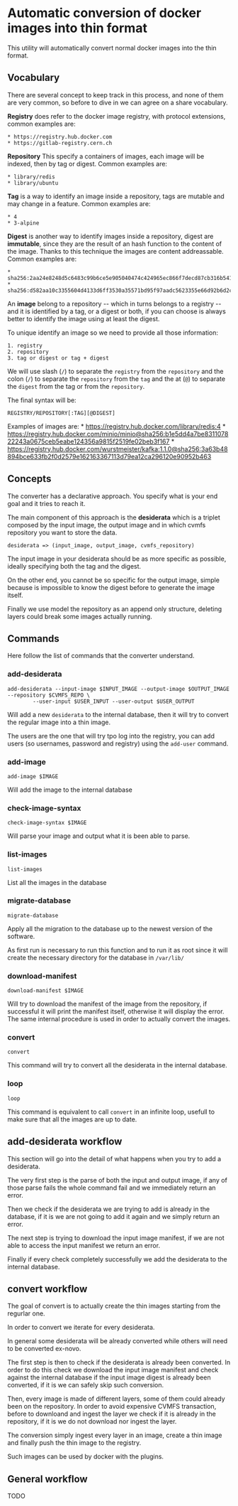 # Automatic conversion of docker images into thin format

This utility will automatically convert normal docker images into the thin
format.

## Vocabulary

There are several concept to keep track in this process, and none of them are
very common, so before to dive in we can agree on a share vocabulary.

**Registry** does refer to the docker image registry, with protocol extensions,
common examples are:

    * https://registry.hub.docker.com
    * https://gitlab-registry.cern.ch

**Repository** This specify a containers of images, each image will be indexed,
then by tag or digest. Common examples are:
 
    * library/redis
    * library/ubuntu

**Tag** is a way to identify an image inside a repository, tags are mutable
and may change in a feature. Common examples are:

    * 4
    * 3-alpine

**Digest** is another way to identify images inside a repository, digest are
**immutable**, since they are the result of an hash function to the content of
the image. Thanks to this technique the images are content addreassable.
Common examples are:

    * sha256:2aa24e8248d5c6483c99b6ce5e905040474c424965ec866f7decd87cb316b541
    * sha256:d582aa10c3355604d4133d6ff3530a35571bd95f97aadc5623355e66d92b6d2c


An **image** belong to a repository -- which in turns belongs to a registry --
and it is identified by a tag, or a digest or both, if you can choose is always
better to identify the image using at least the digest.

To unique identify an image so we need to provide all those information:

    1. registry
    2. repository
    3. tag or digest or tag + digest

We will use slash (`/`) to separate the `registry` from the `repository` and
the colon (`/`) to separate the `repository` from the `tag` and the at (`@`) to
separate the `digest` from the tag or from the `repository`.

The final syntax will be:

    REGISTRY/REPOSITORY[:TAG][@DIGEST]

Examples of images are:
    * https://registry.hub.docker.com/library/redis:4
    * https://registry.hub.docker.com/minio/minio@sha256:b1e5dd4a7be831107822243a0675ceb5eabe124356a9815f2519fe02beb3f167
    * https://registry.hub.docker.com/wurstmeister/kafka:1.1.0@sha256:3a63b48894bce633fb2f0d2579e162163367113d79ea12ca296120e90952b463

## Concepts

The converter has a declarative approach. You specify what is your end goal and
it tries to reach it.

The main component of this approach is the **desiderata** which is a triplet
composed by the input image, the output image and in which cvmfs repository you
want to store the data.

    desiderata => (input_image, output_image, cvmfs_repository)

The input image in your desiderata should be as more specific as possible,
ideally specifying both the tag and the digest.

On the other end, you cannot be so specific for the output image, simple
because is impossible to know the digest before to generate the image itself.

Finally we use model the repository as an append only structure, deleting
layers could break some images actually running.

## Commands

Here follow the list of commands that the converter understand.

### add-desiderata

```
add-desiderata --input-image $INPUT_IMAGE --output-image $OUTPUT_IMAGE --repository $CVMFS_REPO \
        --user-input $USER_INPUT --user-output $USER_OUTPUT
```

Will add a new `desiderata` to the internal database, then it will try to
convert the regular image into a thin image.

The users are the one that will try tpo log into the registry, you can add
users (so usernames, password and registry) using the `add-user` command.

### add-image

```
add-image $IMAGE
```

Will add the image to the internal database

### check-image-syntax

```
check-image-syntax $IMAGE
```

Will parse your image and output what it is been able to parse.

### list-images

```
list-images
```

List all the images in the database

### migrate-database

```
migrate-database
```

Apply all the migration to the database up to the newest version of the
software.

As first run is necessary to run this function and to run it as root since it
will create the necessary directory for the database in `/var/lib/`

### download-manifest

```
download-manifest $IMAGE
```

Will try to download the manifest of the image from the repository, if
successful it will print the manifest itself, otherwise it will display the
error. The same internal procedure is used in order to actually convert the
images.

### convert

```
convert
```

This command will try to convert all the desiderata in the internal database.

### loop

```
loop
```

This command is equivalent to call `convert` in an infinite loop, usefull to
make sure that all the images are up to date.


## add-desiderata workflow

This section will go into the detail of what happens when you try to add a
desiderata.

The very first step is the parse of both the input and output image, if any of
those parse fails the whole command fail and we immediately return an error.

Then we check if the desiderata we are trying to add is already in the
database, if it is we are not going to add it again and we simply return an
error.

The next step is trying to download the input image manifest, if we are not
able to access the input manifest we return an error.

Finally if every check completely successfully we add the desiderata to the
internal database.

## convert workflow

The goal of convert is to actually create the thin images starting from the
regurlar one.

In order to convert we iterate for every desiderata.

In general some desiderata will be already converted while others will need to
be converted ex-novo.

The first step is then to check if the desiderata is already been converted.
In order to do this check we download the input image manifest and check
against the internal database if the input image digest is already been
converted, if it is we can safely skip such conversion. 

Then, every image is made of different layers, some of them could already been
on the repository.
In order to avoid expensive CVMFS transaction, before to downloand and ingest
the layer we check if it is already in the repository, if it is we do not
download nor ingest the layer.

The conversion simply ingest every layer in an image, create a thin image and
finally push the thin image to the registry.

Such images can be used by docker with the plugins.

## General workflow

TODO
